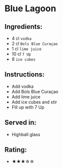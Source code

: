 # Blue Lagoon

## Ingredients:
- 4 cl `vodka`
- 2 cl `Bols Blue Curaçao`
- 1 cl `lime juice`
- 10 cl `7 Up`
- 8 `ice cubes`

## Instructions:
- Add vodka
- Add Bols Blue Curaçao
- Add lime juice
- Add ice cubes and stir
- Fill up with 7 Up

## Served in:
- Highball glass

## Rating:
- ★★★☆☆